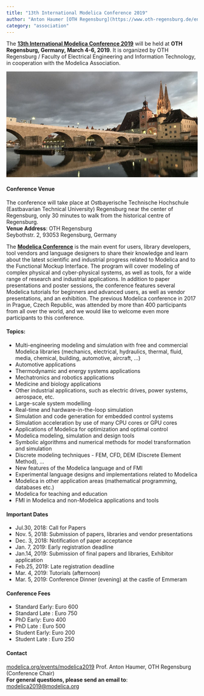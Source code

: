 ```yaml
---
title: "13th International Modelica Conference 2019"
author: "Anton Haumer [OTH Regensburg](https://www.oth-regensburg.de/en.html)"
category: "association"
---
```


The **[13th International Modelica Conference 2019](https://modelica.org/events/modelica2019)** will be held at **OTH Regensburg, Germany, March 4-6, 2019**. 
It is organized by OTH Regensburg / Faculty of Electrical Engineering and Information Technology, in cooperation with the Modelica Association.

![](Modelica2019Regensburg.jpg)

#### Conference Venue
The conference will take place at Ostbayerische Technische Hochschule (Eastbavarian Technical University) Regensburg near the center of Regensburg, 
only 30 minutes to walk from the historical centre of Regensburg.    
**Venue Address**: OTH Regensburg    
Seybothstr. 2, 93053 Regensburg, Germany

The **[Modelica Conference](https://modelica.org/events/modelica2019)** is the main event for users, library developers, tool vendors and language designers to share their knowledge 
and learn about the latest scientific and industrial progress related to Modelica and to the Functional Mockup Interface.
The program will cover modeling of complex physical and cyber-physical systems, as well as tools, for a wide range of research and industrial applications. 
In addition to paper presentations and poster sessions, the conference features several Modelica tutorials for beginners and advanced users, as well as vendor presentations, and an exhibition. 
The previous Modelica conference in 2017 in Prague, Czech Republic, was attended by more than 400 participants from all over the world, 
and we would like to welcome even more participants to this conference.

#### Topics:
- Multi-engineering modeling and simulation with free and commercial Modelica libraries (mechanics, electrical, hydraulics, thermal, fluid, media, chemical, building, automotive, aircraft, ...)
- Automotive applications
- Thermodynamic and energy systems applications
- Mechatronics and robotics applications
- Medicine and biology applications
- Other industrial applications, such as electric drives, power systems, aerospace, etc.
- Large-scale system modelling
- Real-time and hardware-in-the-loop simulation
- Simulation and code generation for embedded control systems
- Simulation acceleration by use of many CPU cores or GPU cores
- Applications of Modelica for optimization and optimal control
- Modelica modeling, simulation and design tools
- Symbolic algorithms and numerical methods for model transformation and simulation
- Discrete modeling techniques - FEM, CFD, DEM (Discrete Element Method), ...
- New features of the Modelica language and of FMI
- Experimental language designs and implementations related to Modelica
- Modelica in other application areas (mathematical programming, databases etc.)
- Modelica for teaching and education
- FMI in Modelica and non-Modelica applications and tools

#### Important Dates
- Jul.30, 2018: Call for Papers
- Nov. 5, 2018: Submission of papers, libraries and vendor presentations
- Dec. 3, 2018: Notification of paper acceptance
- Jan. 7, 2019: Early registration deadline
- Jan.14, 2019: Submission of final papers and libraries, Exhibitor application
- Feb.25, 2019: Late registration deadline
- Mar. 4, 2019: Tutorials (afternoon)
- Mar. 5, 2019: Conference Dinner (evening) at the castle of Emmeram

#### Conference Fees
- Standard Early: Euro 600
- Standard Late : Euro 750
- PhD      Early: Euro 400
- PhD      Late : Euro 500
- Student  Early: Euro 200
- Student  Late : Euro 250

#### Contact
[modelica.org/events/modelica2019](https://modelica.org/events/modelica2019)
Prof. Anton Haumer, OTH Regensburg (Conference Chair)    
**For general questions, please send an email to**: modelica2019@modelica.org
